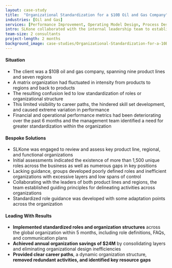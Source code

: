 ```yaml
---
layout: case-study
title:  "Organizational Standardization for a $10B Oil and Gas Company"
industries: [Oil and Gas]
services: [Performance Improvement, Operating Model Design, Process Design]
intro: SLKone collaborated with the internal leadership team to establish standardized organizational designs and roles across a Global business
team-size: 2 consultants
project-length: 2 months
background_image: case-studies/Organizational-Standardization-for-a-10B-Oil-and-Gas-Company.jpg
---
```


#### Situation
- The client was a $10B oil and gas company, spanning nine product lines and seven regions
- A matrix organization had fluctuated in intensity from products to regions and back to products
- The resulting confusion led to low standardization of roles or organizational structure
- This limited visibility to career paths, the hindered skill set development, and caused extreme variation in performance
- Financial and operational performance metrics had been deteriorating over the past 6 months and the management team identified a need for greater standardization within the organization

#### Bespoke Solutions
- SLKone was engaged to review and assess key product line, regional, and functional organizations
- Initial assessments indicated the existence of more than 1,500 unique roles across the business as well as numerous gaps in key positions
- Lacking guidance, groups developed poorly defined roles and inefficient organizations with excessive layers and low spans of control
- Collaborating with the leaders of both product lines and regions, the team established guiding principles for delineating activities across organizations
- Standardized role guidance was developed with some adaptation points across the organization

#### Leading With Results
- **Implemented standardized roles and organization structures** across the global organization within 5 months, including role definitions, FAQs, and communication plans
- **Achieved annual organization savings of $24M** by consolidating layers and eliminating organizational design inefficiencies
- **Provided clear career paths**, a dynamic organization structure, **removed redundant activities, and identified key resource gaps**
